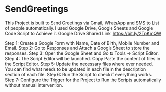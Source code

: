 # SendGreetings
This Project is built to Send Greetings via Gmail, WhatsApp and SMS to List of people automatically. I used Google Drive, Google Sheets and Google Code Script to Achieve it.
Google Drive Shared Link: https://bit.ly/2TpKmQW

Step 1: Create a Google Form with Name, Date of Birth, Mobile Number and Email.
Step 2: Go to Responses and Attach a Google Sheet to store the responses.
Step 3: Open the Google Sheet and Go to Tools -> Script Editor.
Step 4: The Script Editor will be launched. Copy Paste the content of files in the Script Editor.
Step 5: Update the necessary files where ever needed. You can find what needs to be updated in each file in the description section of each file.
Step 6: Run the Script to check if everything works.
Step 7: Configure the Trigger for the Project to Run the Scripts automatically without manual intervention.
